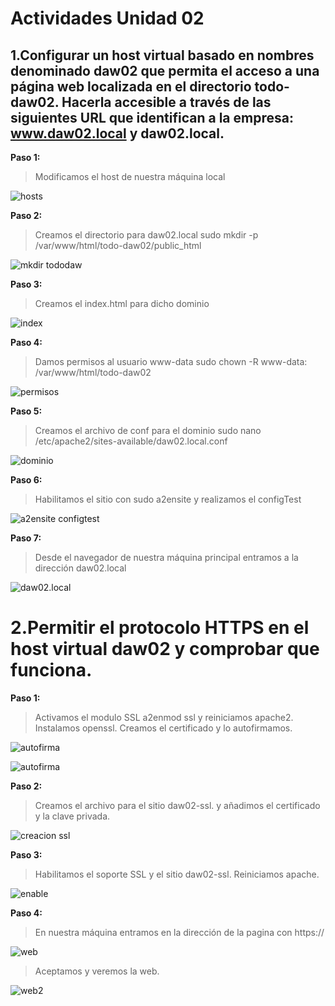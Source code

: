 # Actividades Unidad 02

## 1.Configurar un host virtual basado en nombres denominado daw02 que permita el acceso a una página web localizada en el directorio todo-daw02. Hacerla accesible a través de las siguientes URL que identifican a la empresa: www.daw02.local y daw02.local.

**Paso 1:**

>Modificamos el host de nuestra máquina local

![hosts](20231019_09h08m52s_grim.png)


**Paso 2:**

>Creamos el directorio para daw02.local sudo mkdir -p /var/www/html/todo-daw02/public_html

![mkdir tododaw](CapturaTodoDawCarpeta.png)


**Paso 3:**

>Creamos el index.html para dicho dominio

![index](indexHtml.png)


**Paso 4:**

> Damos permisos al usuario www-data sudo chown -R www-data: /var/www/html/todo-daw02

![permisos](permisostododaw.png)


**Paso 5:**

>Creamos el archivo de conf para el dominio sudo nano /etc/apache2/sites-available/daw02.local.conf


![dominio](CorregidoLocalConf.png)


**Paso 6:**

> Habilitamos el sitio con  sudo a2ensite  y realizamos el configTest

![a2ensite configtest](enableSiteDawAndConfigTest.png)


**Paso 7:**

>Desde el navegador de nuestra máquina principal entramos a la dirección daw02.local

![daw02.local](20231019_09h08m28s_grim.png)



# 2.Permitir el protocolo HTTPS en el host virtual daw02 y comprobar que funciona.


**Paso 1:**

> Activamos el modulo SSL a2enmod ssl y reiniciamos apache2. Instalamos openssl. Creamos el certificado y lo autofirmamos.

![autofirma](Ejercicio3img/SSLDAW02.png)

![autofirma](Ejercicio3img/AutofrimaDAW02.png)


**Paso 2:**

>Creamos el archivo para el sitio daw02-ssl. y añadimos el certificado y la clave privada.


![creacion ssl](Ejercicio3img/SSLVIRTUALHOSTDAW02conf.png)


**Paso 3:**

> Habilitamos el soporte SSL y el sitio daw02-ssl. Reiniciamos apache.

![enable](Ejercicio3img/enableDAW02SSL.png)


**Paso 4:**

> En nuestra máquina entramos en la dirección de la pagina con https://

![web](Ejercicio3img/20231023_11h05m11s_grim.png)

>Aceptamos y veremos la web.

![web2](Ejercicio3img/20231023_11h07m32s_grim.png)